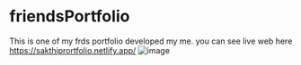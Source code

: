 # friendsPortfolio
This is one of my frds portfolio developed my me.
you can see live web here https://sakthiprortfolio.netlify.app/
![image](https://user-images.githubusercontent.com/79619944/219941613-ee8321d7-fe04-4f86-8ee9-6777a1b290e8.png)
